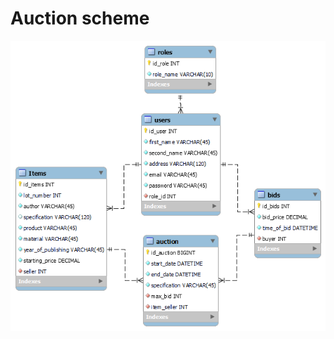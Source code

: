 # Auction scheme
![Иллюстрация к проекту](https://github.com/LeonDTym/EPAM_FINAL_TASK/blob/main/schema.png)
